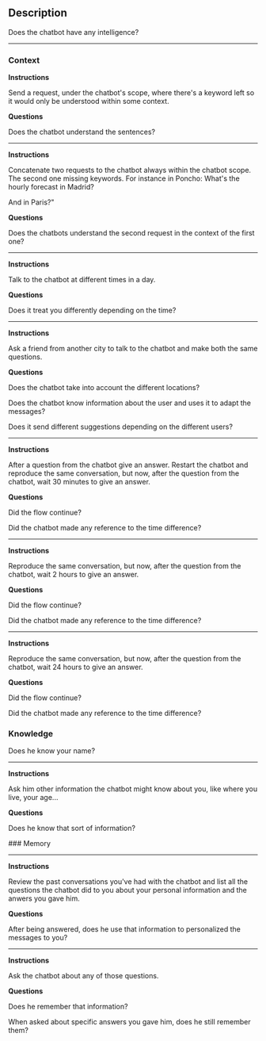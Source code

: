 ## Description

Does the chatbot have any intelligence?

-----

### Context

**Instructions**

Send a request, under the chatbot's scope, where there's a keyword left so it would only be understood within some context.	

**Questions**

Does the chatbot understand the sentences?

-----

**Instructions**

Concatenate two requests to the chatbot always within the chatbot scope. The second one missing keywords. For instance in Poncho:
What's the hourly forecast in Madrid?

And in Paris?"

**Questions**

Does the chatbots understand the second request in the context of the first one?

-----

**Instructions**

Talk to the chatbot at different times in a day.

**Questions**

Does it treat you differently depending on the time?

-----

**Instructions**

Ask a friend from another city to talk to the chatbot and make both the same questions.

**Questions**

Does the chatbot take into account the different locations?

Does the chatbot know information about the user and uses it to adapt the messages? 

Does it send different suggestions depending on the different users?

-----

**Instructions**

After a question from the chatbot give an answer. Restart the chatbot and reproduce the same conversation, but now, after the question from the chatbot, wait 30 minutes to give an answer.

**Questions**

Did the flow continue?

Did the chatbot made any reference to the time difference?

-----

**Instructions**

Reproduce the same conversation, but now, after the question from the chatbot, wait 2 hours to give an answer.

**Questions**

Did the flow continue?

Did the chatbot made any reference to the time difference?

-----

**Instructions**

Reproduce the same conversation, but now, after the question from the chatbot, wait 24 hours to give an answer.	

**Questions**

Did the flow continue?

Did the chatbot made any reference to the time difference?

### Knowledge

Does he know your name?

-----

**Instructions**

Ask him other information the chatbot might know about you, like where you live, your age...

**Questions**

Does he know that sort of information?

### Memory

-----

**Instructions**

Review the past conversations you've had with the chatbot and list all the questions the chatbot did to you about your personal information and the anwers you gave him.	

**Questions**

After being answered, does he use that information to personalized the messages to you?

-----

**Instructions**

Ask the chatbot about any of those questions.	

**Questions**

Does he remember that information?

When asked about specific answers you gave him, does he still remember them?